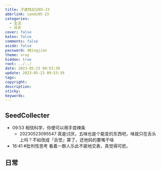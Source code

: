 ```yaml
---
title: 子虚栈日记05-23
abbrlink: sands05-23
categories:
  - 生活
  - 日志
cover: false
katex: false
comments: false
aside: false
password: 4Bingjian
theme: xray
hidden: true
root: ../../
date: 2023-05-23 09:53:39
update: 2023-05-23 09:53:39
tags:
copyright:
description:
sticky:
keywords:
---
```


## SeedCollecter
- 09:53 相信科学，你便可以用手尝辣条
    - 20230523095547 真是讨厌，五味也是个能变的东西吧，味就只在舌头上吗？不如改成『舌觉』算了，还他妈的要嘴干啥
- 16:41 #批判性思考 看着一群人乐此不疲地交表，真觉得可悲。


## 日常